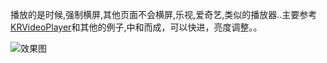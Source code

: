 


播放的是时候,强制横屏,其他页面不会横屏,乐视,爱奇艺,类似的播放器..主要参考[KRVideoPlayer](https://github.com/36Kr-Mobile/KRVideoPlayer)和其他的例子,中和而成，可以快进，亮度调整。。



   ![效果图](https://cloud.githubusercontent.com/assets/3974508/12646311/2c08ed6c-c60a-11e5-9f72-9336f075925f.jpg)

